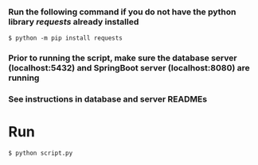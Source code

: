 ### Run the following command if you do not have the python library _requests_ already installed

```
$ python -m pip install requests
```
### Prior to running the script, make sure the database server (localhost:5432) and SpringBoot server (localhost:8080) are running
### See instructions in database and server READMEs
# Run
```
$ python script.py
```